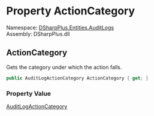 # Property ActionCategory

Namespace: [DSharpPlus.Entities.AuditLogs](DSharpPlus.Entities.AuditLogs.md)  
Assembly: DSharpPlus.dll

## <a id="DSharpPlus_Entities_AuditLogs_DiscordAuditLogEntry_ActionCategory"></a>ActionCategory

Gets the category under which the action falls.

```csharp
public AuditLogActionCategory ActionCategory { get; }
```

### Property Value

[AuditLogActionCategory](DSharpPlus.Entities.AuditLogs.AuditLogActionCategory.md)

